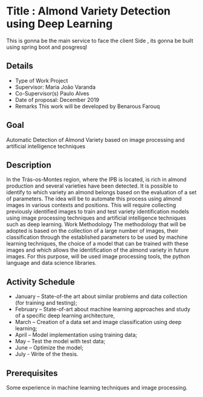 # Title : Almond Variety Detection using Deep Learning

This is gonna be the main service to face the client Side , its gonna be built using spring boot and posgresql 

## Details
* Type of Work	 Project
* Supervisor:	Maria João Varanda
* Co-Supervisor(s)	Paulo Alves
* Date of proposal:	December 2019
* Remarks	This work will be developed by Benarous Farouq


## Goal   
Automatic Detection of Almond Variety based on image processing and artificial intelligence techniques

## Description
In the Trás-os-Montes region, where the IPB is located, is rich in almond production and several varieties have been detected. It is possible to identify to which variety an almond belongs based on the evaluation of a set of parameters. The idea will be to automate this process using almond images in various contexts and positions. This will require collecting previously identified images to train and test variety identification models using image processing techniques and artificial intelligence techniques such as deep learning.
Work Methodology
The methodology that will be adopted is based on the collection of a large number of images, their classification through the established parameters to be used by machine learning techniques, the choice of a model that can be trained with these images and which allows the identification of the almond variety in future images. For this purpose, will be used image processing tools, the python language and data science libraries.

## Activity Schedule
* January – State-of-the art about similar problems and data collection (for training and testing); 
* February – State-of-art about machine learning approaches and study of a specific deep learning architecture, 
* March – Creation of a data set and image classification using deep learning; 
* April – Model implementation using training data; 
* May – Test the model with test data; 
* June – Optimize the model; 
* July - Write of the thesis.

## Prerequisites
Some experience in machine learning techniques and image processing.
